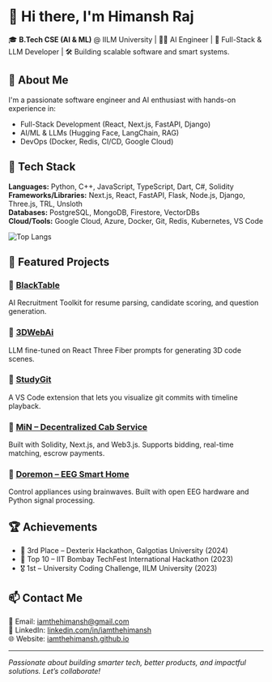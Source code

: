 # 👋 Hi there, I'm Himansh Raj

🎓 **B.Tech CSE (AI & ML)** @ IILM University | 👨‍💻 AI Engineer | 🧠 Full-Stack & LLM Developer | 🛠️ Building scalable software and smart systems.

## 🚀 About Me
I'm a passionate software engineer and AI enthusiast with hands-on experience in:
- Full-Stack Development (React, Next.js, FastAPI, Django)
- AI/ML & LLMs (Hugging Face, LangChain, RAG)
- DevOps (Docker, Redis, CI/CD, Google Cloud)



## 🔧 Tech Stack
**Languages:** Python, C++, JavaScript, TypeScript, Dart, C#, Solidity  
**Frameworks/Libraries:** Next.js, React, FastAPI, Flask, Node.js, Django, Three.js, TRL, Unsloth  
**Databases:** PostgreSQL, MongoDB, Firestore, VectorDBs  
**Cloud/Tools:** Google Cloud, Azure, Docker, Git, Redis, Kubernetes, VS Code

![Top Langs](https://github-readme-stats.vercel.app/api/top-langs/?username=iamthehimansh&layout=compact&theme=tokyonight)

## 🧩 Featured Projects
### 🔹 [BlackTable](https://github.com/iamthehimansh/Blacktable)
AI Recruitment Toolkit for resume parsing, candidate scoring, and question generation.

### 🔹 [3DWebAi](https://huggingface.co/iamthehimansh/3dAiWeb)
LLM fine-tuned on React Three Fiber prompts for generating 3D code scenes.

### 🔹 [StudyGit](https://github.com/iamthehimansh/studygit)
A VS Code extension that lets you visualize git commits with timeline playback.

### 🔹 [MiN – Decentralized Cab Service](https://github.com/iamthehimansh/SIH2024)
Built with Solidity, Next.js, and Web3.js. Supports bidding, real-time matching, escrow payments.

### 🔹 [Doremon – EEG Smart Home](https://github.com/iamthehimansh/Doremon)
Control appliances using brainwaves. Built with open EEG hardware and Python signal processing.

## 🏆 Achievements
- 🥉 3rd Place – Dexterix Hackathon, Galgotias University (2024)
- 🏅 Top 10 – IIT Bombay TechFest International Hackathon (2023)
- 🎖️ 1st – University Coding Challenge, IILM University (2023)

## 📫 Contact Me
📧 Email: [iamthehimansh@gmail.com](mailto:iamthehimansh@gmail.com)  
🔗 LinkedIn: [linkedin.com/in/iamthehimansh](https://linkedin.com/in/iamthehimansh)  
🌐 Website: [iamthehimansh.github.io](https://iamthehimansh.github.io)

---
*Passionate about building smarter tech, better products, and impactful solutions. Let’s collaborate!*

